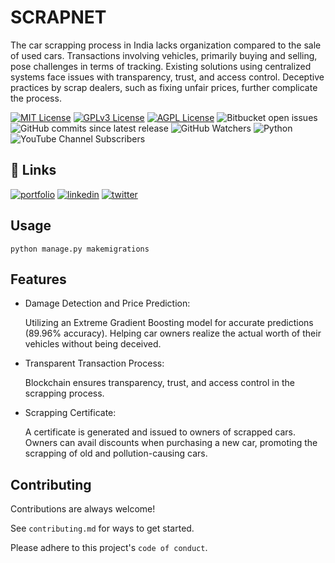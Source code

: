 
# SCRAPNET

The car scrapping process in India lacks organization compared to the sale of used cars. Transactions involving vehicles, primarily buying and selling, pose challenges in terms of tracking. Existing solutions using centralized systems face issues with transparency, trust, and access control. Deceptive practices by scrap dealers, such as fixing unfair prices, further complicate the process.



[![MIT License](https://img.shields.io/badge/Lgrp-sponsers-red.svg)](https://choosealicense.com/licenses/mit/)
[![GPLv3 License](https://img.shields.io/badge/License-GPL%20v3-yellow.svg)](https://opensource.org/licenses/)
[![AGPL License](https://img.shields.io/badge/license-AGPL-blue.svg)](http://www.gnu.org/licenses/agpl-3.0)
![Bitbucket open issues ](https://img.shields.io/bitbucket/issues/AdilVK007/Scrapnetv1)
![GitHub commits since latest release](https://img.shields.io/github/commits-since/AdilVK007/Scrapnetv1/latest)
![GitHub Watchers](https://img.shields.io/github/watchers/AdilVK007/Scrapnetv1)
![Python](https://img.shields.io/badge/Python-3776AB?logo=Python&logoColor=white)
![YouTube Channel Subscribers](https://img.shields.io/youtube/channel/subscribers/UCnLxjDIxr3tyZ9axvrJOITw?logo=youtube)





## 🔗 Links
[![portfolio](https://img.shields.io/badge/my_portfolio-000?style=for-the-badge&logo=ko-fi&logoColor=white)](https://lgrp.com/)
[![linkedin](https://img.shields.io/badge/linkedin-0A66C2?style=for-the-badge&logo=linkedin&logoColor=white)](https://www.linkedin.com/in/muhammed-adil-7671a3231/)
[![twitter](https://img.shields.io/badge/twitter-1DA1F2?style=for-the-badge&logo=twitter&logoColor=white)](https://twitter.com/a4techmalayalam/)

## Usage

```After updating models you can use this to update data
python manage.py makemigrations
```


## Features

- Damage Detection and Price Prediction:

    Utilizing an Extreme Gradient Boosting model for accurate predictions (89.96% accuracy).
    Helping car owners realize the actual worth of their vehicles without being deceived.
- Transparent Transaction Process:

    Blockchain ensures transparency, trust, and access control in the scrapping process.
- Scrapping Certificate:

    A certificate is generated and issued to owners of scrapped cars.
    Owners can avail discounts when purchasing a new car, promoting the scrapping of old and pollution-causing cars.
## Contributing

Contributions are always welcome!

See `contributing.md` for ways to get started.

Please adhere to this project's `code of conduct`.

